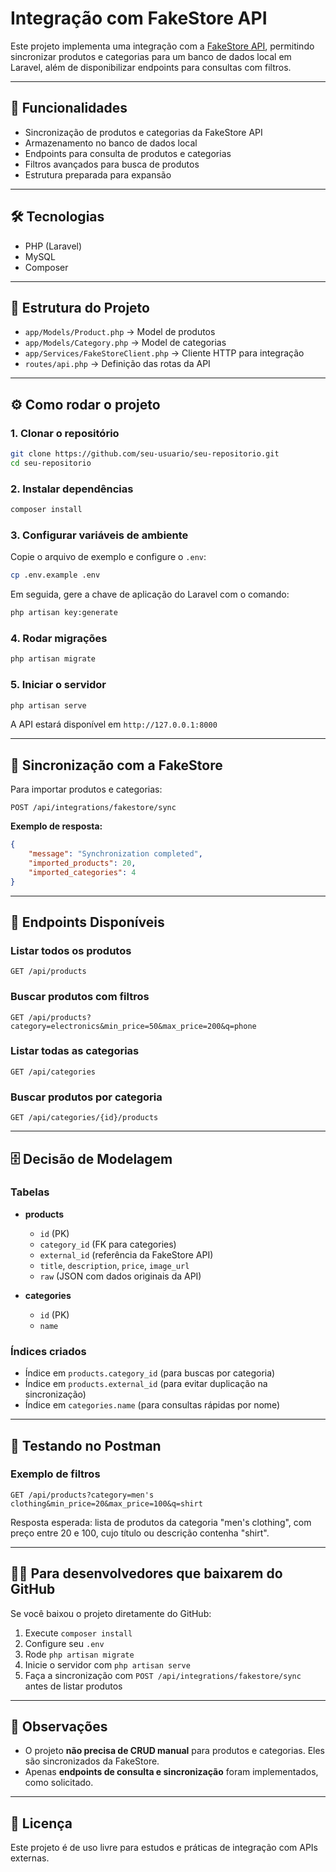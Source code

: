 # Integração com FakeStore API

Este projeto implementa uma integração com a [FakeStore API](https://fakestoreapi.com), permitindo sincronizar produtos e categorias para um banco de dados local em Laravel, além de disponibilizar endpoints para consultas com filtros.

---

## 🚀 Funcionalidades

-   Sincronização de produtos e categorias da FakeStore API
-   Armazenamento no banco de dados local
-   Endpoints para consulta de produtos e categorias
-   Filtros avançados para busca de produtos
-   Estrutura preparada para expansão

---

## 🛠️ Tecnologias

-   PHP (Laravel)
-   MySQL
-   Composer

---

## 📂 Estrutura do Projeto

-   `app/Models/Product.php` → Model de produtos
-   `app/Models/Category.php` → Model de categorias
-   `app/Services/FakeStoreClient.php` → Cliente HTTP para integração
-   `routes/api.php` → Definição das rotas da API

---

## ⚙️ Como rodar o projeto

### 1. Clonar o repositório

```bash
git clone https://github.com/seu-usuario/seu-repositorio.git
cd seu-repositorio
```

### 2. Instalar dependências

```bash
composer install
```

### 3. Configurar variáveis de ambiente

Copie o arquivo de exemplo e configure o `.env`:

```bash
cp .env.example .env
```

Em seguida, gere a chave de aplicação do Laravel com o comando:

```bash
php artisan key:generate
```

### 4. Rodar migrações

```bash
php artisan migrate
```

### 5. Iniciar o servidor

```bash
php artisan serve
```

A API estará disponível em `http://127.0.0.1:8000`

---

## 🔄 Sincronização com a FakeStore

Para importar produtos e categorias:

```http
POST /api/integrations/fakestore/sync
```

**Exemplo de resposta:**

```json
{
    "message": "Synchronization completed",
    "imported_products": 20,
    "imported_categories": 4
}
```

---

## 📡 Endpoints Disponíveis

### Listar todos os produtos

```http
GET /api/products
```

### Buscar produtos com filtros

```http
GET /api/products?category=electronics&min_price=50&max_price=200&q=phone
```

### Listar todas as categorias

```http
GET /api/categories
```

### Buscar produtos por categoria

```http
GET /api/categories/{id}/products
```

---

## 🗄️ Decisão de Modelagem

### Tabelas

-   **products**

    -   `id` (PK)
    -   `category_id` (FK para categories)
    -   `external_id` (referência da FakeStore API)
    -   `title`, `description`, `price`, `image_url`
    -   `raw` (JSON com dados originais da API)

-   **categories**
    -   `id` (PK)
    -   `name`

### Índices criados

-   Índice em `products.category_id` (para buscas por categoria)
-   Índice em `products.external_id` (para evitar duplicação na sincronização)
-   Índice em `categories.name` (para consultas rápidas por nome)

---

## 🧪 Testando no Postman

### Exemplo de filtros

```http
GET /api/products?category=men's clothing&min_price=20&max_price=100&q=shirt
```

Resposta esperada: lista de produtos da categoria "men's clothing", com preço entre 20 e 100, cujo título ou descrição contenha "shirt".

---

## 👨‍💻 Para desenvolvedores que baixarem do GitHub

Se você baixou o projeto diretamente do GitHub:

1. Execute `composer install`
2. Configure seu `.env`
3. Rode `php artisan migrate`
4. Inicie o servidor com `php artisan serve`
5. Faça a sincronização com `POST /api/integrations/fakestore/sync` antes de listar produtos

---

## 📌 Observações

-   O projeto **não precisa de CRUD manual** para produtos e categorias. Eles são sincronizados da FakeStore.
-   Apenas **endpoints de consulta e sincronização** foram implementados, como solicitado.

---

## 📖 Licença

Este projeto é de uso livre para estudos e práticas de integração com APIs externas.
